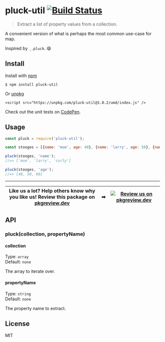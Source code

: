 # pluck-util [![Build Status](https://travis-ci.com/jonkemp/pluck-util.svg?branch=master)](https://travis-ci.com/jonkemp/pluck-util)

> Extract a list of property values from a collection.

A convenient version of what is perhaps the most common use-case for map. 

Inspired by `_.pluck`. 😄


## Install

Install with [npm](https://npmjs.org/package/pluck-util)

```
$ npm install pluck-util
```

Or [unpkg](https://unpkg.com/pluck-util/)

```
<script src="https://unpkg.com/pluck-util@1.0.2/umd/index.js" />
```

Check out the unit tests on [CodePen](https://codepen.io/jonkemp/full/KKpzYzz).

## Usage

```js
const pluck = require('pluck-util');

const stooges = [{name: 'moe', age: 40}, {name: 'larry', age: 50}, {name: 'curly', age: 60}];

pluck(stooges, 'name');
//=> ['moe', 'larry', 'curly']

pluck(stooges, 'age');
//=> [40, 50, 60]
```

---
| **Like us a lot?** Help others know why you like us! **Review this package on [pkgreview.dev](https://pkgreview.dev/npm/pluck-util)** | ➡   | [![Review us on pkgreview.dev](https://i.ibb.co/McjVMfb/pkgreview-dev.jpg)](https://pkgreview.dev/npm/pluck-util) |
| ----------------------------------------------------------------------------------------------------------------------------------------- | --- | --------------------------------------------------------------------------------------------------------------------- |

## API

### pluck(collection, propertyName)

#### collection

Type: `array`  
Default: `none`

The array to iterate over.

#### propertyName

Type: `string`  
Default: `none`

The property name to extract.

## License

MIT
